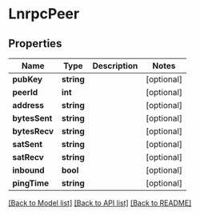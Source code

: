 # LnrpcPeer

## Properties
Name | Type | Description | Notes
------------ | ------------- | ------------- | -------------
**pubKey** | **string** |  | [optional] 
**peerId** | **int** |  | [optional] 
**address** | **string** |  | [optional] 
**bytesSent** | **string** |  | [optional] 
**bytesRecv** | **string** |  | [optional] 
**satSent** | **string** |  | [optional] 
**satRecv** | **string** |  | [optional] 
**inbound** | **bool** |  | [optional] 
**pingTime** | **string** |  | [optional] 

[[Back to Model list]](../README.md#documentation-for-models) [[Back to API list]](../README.md#documentation-for-api-endpoints) [[Back to README]](../README.md)


